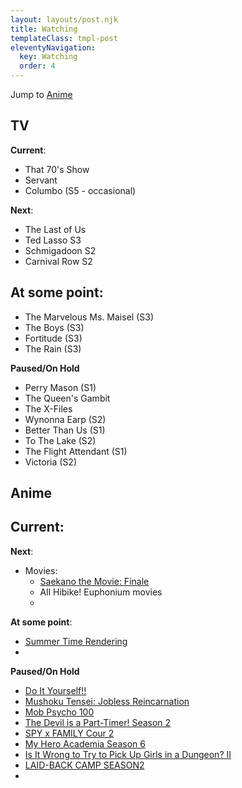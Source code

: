 ```yaml
---
layout: layouts/post.njk
title: Watching
templateClass: tmpl-post
eleventyNavigation:
  key: Watching
  order: 4
---
```


Jump to [Anime](#anime)

## TV

**Current**:
- That 70's Show
- Servant
- Columbo (S5 - occasional)

**Next**:
- The Last of Us
- Ted Lasso S3
- Schmigadoon S2
- Carnival Row S2

**At some point**:
- 
- The Marvelous Ms. Maisel (S3)
- The Boys (S3)
- Fortitude (S3)
- The Rain (S3)

**Paused/On Hold**
- Perry Mason (S1)
- The Queen's Gambit
- The X-Files
- Wynonna Earp (S2)
- Better Than Us (S1)
- To The Lake (S2)
- The Flight Attendant (S1)
- Victoria (S2)

## Anime

**Current**:
- 

**Next**:
- Movies:
	- [Saekano the Movie: Finale](https://anilist.co/anime/100675/Saekano-the-Movie-Finale/)
	- All Hibike! Euphonium movies
	- 

**At some point**:
- [Summer Time Rendering](https://anilist.co/anime/129201/Summer-Time-Rendering/)
- 

**Paused/On Hold**
- [Do It Yourself!!](https://anilist.co/anime/131516/Do-It-Yourself/)
- [Mushoku Tensei: Jobless Reincarnation](https://anilist.co/anime/108465/Mushoku-Tensei-Jobless-Reincarnation/)
- [Mob Psycho 100](https://anilist.co/anime/21507/Mob-Psycho-100/)
- [The Devil is a Part-Timer! Season 2](https://anilist.co/anime/130592/The-Devil-is-a-PartTimer-Season-2/)
- [SPY x FAMILY Cour 2](https://anilist.co/anime/142838/SPY-x-FAMILY-Cour-2/)
- [My Hero Academia Season 6](https://anilist.co/anime/139630/My-Hero-Academia-Season-6/)
- [Is It Wrong to Try to Pick Up Girls in a Dungeon? II](https://anilist.co/anime/101167/Is-It-Wrong-to-Try-to-Pick-Up-Girls-in-a-Dungeon-II/)
- [LAID-BACK CAMP SEASON2](https://anilist.co/anime/104459/LAIDBACK-CAMP-SEASON2/)
- 
